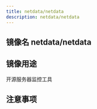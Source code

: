 ```yaml
---
title: netdata/netdata
description: netdata/netdata
---
```


## 镜像名 netdata/netdata

## 镜像用途

开源服务器监控工具

## 注意事项

```bash

```
